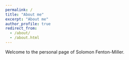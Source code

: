 ```yaml
---
permalink: /
title: "About me"
excerpt: "About me"
author_profile: true
redirect_from: 
  - /about/
  - /about.html
---
```

Welcome to the personal page of Solomon Fenton-Miller.
